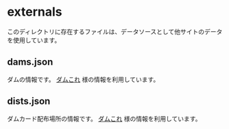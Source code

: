 # externals

このディレクトリに存在するファイルは、データソースとして他サイトのデータを使用しています。

## dams.json

ダムの情報です。
[ダムこれ](https://damcard.net) 様の情報を利用しています。

## dists.json

ダムカード配布場所の情報です。
[ダムこれ](https://damcard.net) 様の情報を利用しています。
